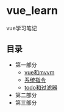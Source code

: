 # vue_learn
vue学习笔记
## 目录
* 第一部分 
    * [vue和mvvm](https://mysucceed.github.io/vue_learn/vue%E5%92%8Cmvvm/)
    * [系统指令](https://mysucceed.github.io/vue_learn/%E7%B3%BB%E7%BB%9F%E6%8C%87%E4%BB%A4/)
    * [todo和过滤器](https://mysucceed.github.io/vue_learn/todolist%E5%92%8C%E8%BF%87%E6%BB%A4%E5%99%A8/)
* 第二部分  
* 第三部分      
